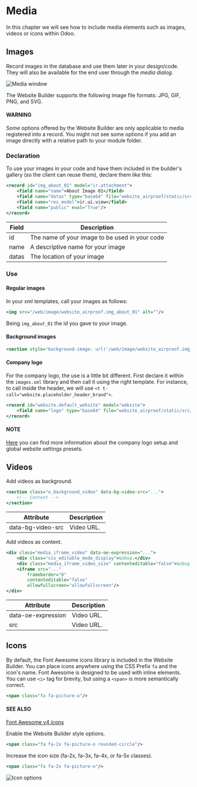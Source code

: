 # Media

In this chapter we will see how to include media elements such as images, videos or icons within Odoo.

<a id="website-themes-media-images"></a>

## Images

Record images in the database and use them later in your design/code. They will also be
available for the end user through the *media dialog*.

![Media window](developer/howtos/website_themes/media/media-window.png)

The Website Builder supports the following image file formats: JPG, GIF, PNG, and SVG.

#### WARNING
Some options offered by the Website Builder are only applicable to media registered into a
record. You might not see some options if you add an image directly with a relative path to
your module folder.

<a id="website-themes-media-images-declaration"></a>

### Declaration

To use your images in your code and have them included in the builder's gallery (so the client can
reuse them), declare them like this:

```xml
<record id="img_about_01" model="ir.attachment">
    <field name="name">About Image 01</field>
    <field name="datas" type="base64" file="website_airproof/static/src/img/content/img_about_01.jpg"/>
    <field name="res_model">ir.ui.view</field>
    <field name="public" eval="True"/>
</record>
```

| Field   | Description                                    |
|---------|------------------------------------------------|
| id      | The name of your image to be used in your code |
| name    | A descriptive name for your image              |
| datas   | The location of your image                     |

<a id="website-themes-media-images-use"></a>

### Use

<a id="website-themes-media-images-use-regular"></a>

#### Regular images

In your xml templates, call your images as follows:

```xml
<img src="/web/image/website_airproof.img_about_01" alt=""/>
```

Being `img_about_01` the id you gave to your image.

<a id="website-themes-media-images-use-background"></a>

#### Background images

```xml
<section style="background-image: url('/web/image/website_airproof.img_about_01');">
```

<a id="website-themes-media-images-use-logo"></a>

#### Company logo

For the company logo, the use is a little bit different. First declare it within the `images.xml`
library and then call it using the right template. For instance, to call inside the header, we will
use `<t t-call="website.placeholder_header_brand">`.

```xml
<record id="website.default_website" model="website">
    <field name="logo" type="base64" file="website_airproof/static/src/img/content/logo.png"/>
</record>
```

#### NOTE
[Here](theming.md#theming-module-website) you can find more information about the company logo setup
and global website settings presets.

<a id="website-themes-media-videos"></a>

## Videos

Add videos as background.

```xml
<section class="o_background_video" data-bg-video-src="...">
    <!-- Content -->
</section>
```

| Attribute         | Description   |
|-------------------|---------------|
| data-bg-video-src | Video URL.    |

Add videos as content.

```xml
<div class="media_iframe_video" data-oe-expression="...">
    <div class="css_editable_mode_display">&nbsp;</div>
    <div class="media_iframe_video_size" contenteditable="false">&nbsp;</div>
    <iframe src="..."
        frameborder="0"
        contenteditable="false"
        allowfullscreen="allowfullscreen"/>
</div>
```

| Attribute          | Description   |
|--------------------|---------------|
| data-oe-expression | Video URL.    |
| src                | Video URL.    |

<a id="website-themes-media-icons"></a>

## Icons

By default, the Font Awesome icons library is included in the Website Builder. You can place icons
anywhere using the CSS Prefix `fa` and the icon's name. Font Awesome is designed to be used with
inline elements. You can use `<i>` tag for brevity, but using a `<span>` is more semantically
correct.

```xml
<span class="fa fa-picture-o"/>
```

#### SEE ALSO
[Font Awesome v4 icons](https://fontawesome.com/v4/icons/)

Enable the Website Builder style options.

```xml
<span class="fa fa-2x fa-picture-o rounded-circle"/>
```

Increase the icon size (fa-2x, fa-3x, fa-4x, or fa-5x classes).

```xml
<span class="fa fa-2x fa-picture-o"/>
```

![Icon options](developer/howtos/website_themes/media/icon-options.png)
